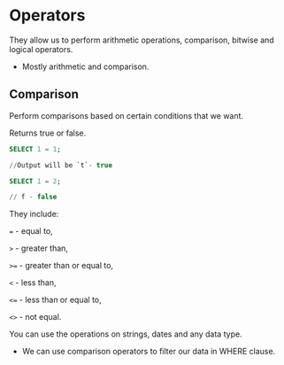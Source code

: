 # Operators

They allow us to perform arithmetic operations, comparison, bitwise and logical operators.

- Mostly arithmetic and comparison.

## Comparison

Perform comparisons based on certain conditions that we want.

Returns true or false.

```sql
SELECT 1 = 1;

//Output will be `t`- true
```

```sql
SELECT 1 = 2;

// f - false
```

They include:

`=` - equal to,

`>` - greater than,

`>=` - greater than or equal to,

`<` - less than,

`<=` - less than or equal to,

`<>` - not equal.

You can use the operations on strings, dates and any data type.

- We can use comparison operators to filter our data in WHERE clause.
